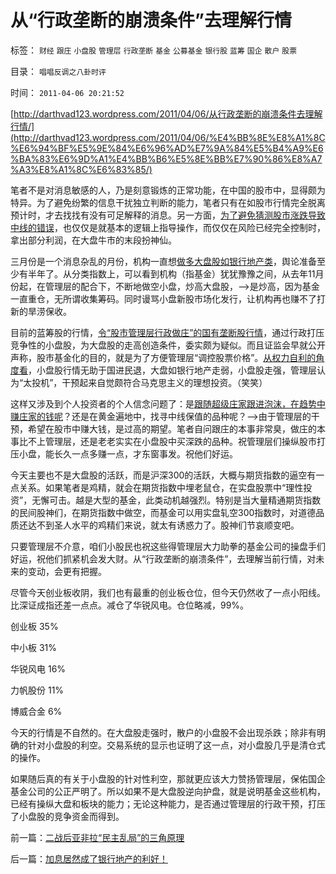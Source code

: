 # 从“行政垄断的崩溃条件”去理解行情

标签： `财经` `跟庄` `小盘股` `管理层` `行政垄断` `基金` `公募基金` `银行股` `蓝筹` `国企` `散户` `股票` 

目录： `唱唱反调之八卦时评`

时间： `2011-04-06 20:21:52`

[http://darthvad123.wordpress.com/2011/04/06/从行政垄断的崩溃条件去理解行情/](http://darthvad123.wordpress.com/2011/04/06/%E4%BB%8E%E8%A1%8C%E6%94%BF%E5%9E%84%E6%96%AD%E7%9A%84%E5%B4%A9%E6%BA%83%E6%9D%A1%E4%BB%B6%E5%8E%BB%E7%90%86%E8%A7%A3%E8%A1%8C%E6%83%85/)

笔者不是对消息敏感的人，乃是刻意锻炼的正常功能，在中国的股市中，显得颇为特异。为了避免纷繁的信息干扰独立判断的能力，笔者只有在如股市行情完全脱离预计时，才去找找有没有可足解释的消息。另一方面，[为了避免猜测股市涨跌导致中线的错误](../../../2008/7/9/股票买卖只需要做到大致正确.md)，也仅仅是就基本的逻辑上指导操作，而仅仅在风险已经完全控制时，拿出部分利润，在大盘牛市的末段扮神仙。

三月份是一个消息杂乱的月份，机构一直想[做多大盘股如银行地产类](../../../2011/1/17/广场协议德国马克和日元的冰火两重天.md)，舆论准备至少有半年了。从分类指数上，可以看到机构（指基金）犹犹豫豫之间，从去年11月份起，在管理层的配合下，不断地做空小盘，炒高大盘股，——>是炒高，因为基金一直重仓，无所谓收集筹码。同时谩骂小盘新股市场化发行，让机构再也赚不了打新的旱涝保收。

目前的蓝筹股的行情，[令“股市管理层行政做庄”的国有垄断股行情](../../../2010/6/29/与“天”斗，与庄斗，其乐无穷；.md)，通过行政打压竞争性的小盘股，为大盘股的走高创造条件，委实颇为疑似。而且证监会早就公开声称，股市基金化的目的，就是为了方便管理层“调控股票价格”。[从权力自利的角度看](http://darthvad.blog.sohu.com/161146952.html)，小盘股行情无助于国进民退，大盘如银行地产走弱，小盘股走强，管理层认为“太投机”，干预起来自觉颇符合马克思主义的理想投资。（笑笑）

这样又涉及到个人投资者的个人信念问题了：是[跟随超级庄家跟进泡沫，在趋势中赚庄家的钱呢](../../../2008/11/18/趋势投资：听庄家的话，赚庄家的钱.md)？还是在黄金遍地中，找寻中线保值的品种呢？——>由于管理层的干预，希望在股市中赚大钱，是过高的期望。笔者自问跟庄的本事非常臭，做庄的本事比不上管理层，还是老老实实在小盘股中买深跌的品种。祝管理层们操纵股市打压小盘，能长久一点多赚一点，才东窗事发。祝他们好运。

今天主要也不是大盘股的活跃，而是沪深300的活跃，大概与期货指数的逼空有一点关系。如果笔者是鸡精，就会在期货指数中埋老鼠仓，在实盘股票中“理性投资”，无懈可击。越是大型的基金，此类动机越强烈。特别是当大量精通期货指数的民间股神们，在期货指数中做空，而基金可以用实盘轧空300指数时，对道德品质还达不到圣人水平的鸡精们来说，就太有诱惑力了。股神们节哀顺变吧。

只要管理层不介意，咱们小股民也祝这些得管理层大力助拳的基金公司的操盘手们好运，祝他们抓紧机会发大财。从“行政垄断的崩溃条件”，去理解当前行情，对未来的变动，会更有把握。

尽管今天创业板收阴，我们也有最重的创业板仓位，但今天仍然收了一点小阳线。比深证成指还差一点点。减仓了华锐风电。仓位略减，99%。

创业板 35%

中小板 31%

华锐风电 16%

力帆股份 11%

博威合金 6%

今天的行情是不自然的。在大盘股走强时，散户的小盘股不会出现杀跌；除非有明确的针对小盘股的利空。交易系统的显示也证明了这一点，对小盘股几乎是清仓式的操作。

如果随后真的有关于小盘股的针对性利空，那就更应该大力赞扬管理层，保佑国企基金公司的公正严明了。所以如果不是大盘股逆向护盘，就是说明基金这些机构，已经有操纵大盘和板块的能力；无论这种能力，是否通过管理层的行政干预，打压了小盘股的竞争资金而得到。



前一篇：[二战后亚非拉“民主乱局”的三角原理](../../../2011/4/5/二战后亚非拉“民主乱局”的三角原理.md)

后一篇：[加息居然成了银行地产的利好！](../../../2011/4/6/加息居然成了银行地产的利好！.md)